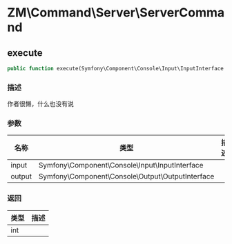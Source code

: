# ZM\Command\Server\ServerCommand

## execute

```php
public function execute(Symfony\Component\Console\Input\InputInterface $input, Symfony\Component\Console\Output\OutputInterface $output): int
```

### 描述

作者很懒，什么也没有说

### 参数

| 名称 | 类型 | 描述 |
| -------- | ---- | ----------- |
| input | Symfony\Component\Console\Input\InputInterface |  |
| output | Symfony\Component\Console\Output\OutputInterface |  |

### 返回

| 类型 | 描述 |
| ---- | ----------- |
| int |  |
